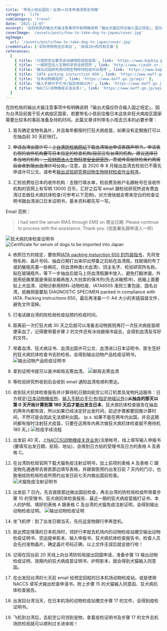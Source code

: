 ```yaml
---
title: '带毛小孩出国玩！台湾>>日本申请流程全攻略'
category: 'life'
subCategory: 'travel'
date: '2021-11-07'
excerpt: '在防检局的输出犬猫注意事项中有明确说明「输出犬猫应符合输入国之规定」，因为台湾目前属于狂犬病疫区国家，若要带毛小孩前往像日本这些非狂犬病疫区国家需要比较多的事前准备及待机时间。此篇文章详列带毛小孩去日本的必要步骤：'
coverImage: '/assets/posts/how-to-take-dog-to-japan/cover.jpg'
ogImage:
  url: '/assets/posts/how-to-take-dog-to-japan/cover.jpg'
credentials: ['实际带狗狗去日本玩', '阅读20+网页和文章']
references:
  [
    { title: '行政院农业委员会动植物防疫检疫局', link: 'https://www.baphiq.gov.tw/index.php' },
    { title: '一般财団法人生物科学安全研究所', link: 'http://www.riasbt.or.jp/examination/rabies' },
    { title: '输出试验研究用动物生物样材检疫作业程序', link: 'https://www.baphiq.gov.tw/ws.php?id=9618' },
    { title: 'IATA packing insturction 650', link: 'https://www.maff.go.jp/aqs/animal/dog/packing.html' },
    { title: '日本动物検疫所', link: 'https://www.maff.go.jp/aqs/' },
    { title: '输入手続の手引书(指定地域以外)', link: 'https://www.maff.go.jp/aqs/animal/dog/import-other.html' },
    { title: 'NACCS(动物検疫关连业务)', link: 'https://www.maff.go.jp/aqs/tetuzuki/system/49.html' },
  ]
---
```


在防检局的输出犬猫注意事项中有明确说明「输出犬猫应符合输入国之规定」，因为台湾目前属于狂犬病疫区国家，若要带毛小孩前往像日本这些非狂犬病疫区国家需要比较多的事前准备及待机时间。此篇文章详列带毛小孩去日本的必要步骤：

1. 首先确定宠物有晶片，并且每年都按时打狂犬病疫苗，如果没有定期施打可以在抽血前 30 天赶快打。

2. <del>申请血清出国许可：上[台湾防检局网站](https://www.baphiq.gov.tw/index.php)下载血清输出申请表跟声明书，申请表右侧的收件机构要写日本指定的检查机构(目前没有台湾的机构，建议选择日本当地的机构：[一般财团法人生物科学安全研究所](http://www.riasbt.or.jp/examination/rabies)，寄或传真给防检局约两周后会收到输出血清许可公文。</del>注意，自 2020 年 8 月输出血清去检验已不需先申请许可公文。请参考[输出试验研究用动物生物样材检疫作业程序](https://www.baphiq.gov.tw/ws.php?id=9618)。

3. 汇检验费给日本的收件机构：去银行填水单，检验费及帐户名跟帐号在该收件机构的官网上有写明 13000 日币，汇好之后写 email 跟检验研究所说有寄血清过去做狂犬病抗体检查(可参考以下范例)，对方很快就会寄来空白的检查证明书跟血清进口日本证明书，基本资料都先写一写。

Email 范例：

> I had sent the serum RIAS through EMS on 寄出日期. Please continue to process with the assistance. Thank you. (信尾署名跟申请人一样)

![狂犬病抗体检查证明书](https://i.imgur.com/513u8jA.png)
![Certificate for serum of dogs to be imported into Japan](https://i.imgur.com/gzeyOH0.png)

4. 依照日方的规定，要依照[IATA packing insturction 650 的包装指令](https://www.maff.go.jp/aqs/animal/dog/packing.html)，先将宠物名称、晶片号码、抽血日期打出来印出预备之后贴在血清瓶，找玻璃的布丁或奶酪瓶先塞一些棉花，将血清种类(犬血清)、饲主名字、检验研究所名称，贴在玻璃瓶外，等下一步抽血后就马上将血清瓶置中放入，避免打翻渗漏，外层用纸箱里面是保丽龙箱再放入大创卖的保冷剂(先去冰箱预冷)，纸箱上面要贴上犬血清、动物诊断用材料-动物检疫、IATA6505 准则三重包装、国名台湾，纸箱侧面要贴 DIAGNOSTIC SPECIMEN packed in compliance with IATA. Packing instructions 650，最后再准备一个 A4 大小的夹链袋装文件，避免文件湿掉。

5. 打电话跟台湾的防检局检疫站预约检疫时间。

6. 距离前一次打狂犬病 30 天之后就可以准备去动物医院再打一次狂犬病疫苗顺便采血了，记得要带着步骤 2 的文件还有冰块跟保冷袋去，会得到血清及写好的文件。

7. 带着血清、狂犬病证书、血清出国许可公文、血清进口日本证明书、医生签好的狂犬病抗体检查书去防检局，会得到输出动物产品检疫证明书。
   ![输出动物产品检疫证明书](https://i.imgur.com/IG3pJxk.jpg)

8. 拿到证明书就可以直冲邮局去寄血清。
   ![邮局去寄血清](https://i.imgur.com/bHy6peh.png)

9. 等检验研究所收到后会收到 email 通知血清有顺利寄达。

10. 收到狂犬抗体检查报告并计算待机日期向航空公司订机票及宠物托运服务：日方规定([日本动物検疫所](https://www.maff.go.jp/aqs/)、[输入手続の手引书(指定地域以外)](https://www.maff.go.jp/aqs/animal/dog/import-other.html))**从抽血的那天以第 0 天开始计算到第 180 天后才能出发去日本**，狂犬病抗体检查报告在抽血的两年内都有效，所以如果已经决定好出发时间，前述步骤都要回推计算时间，不然可是会因此无法顺利出国。 (p.s. 如果不能在两年内出国，并且这期间都有按时注射狂犬疫苗，只要在这两年内再次做狂犬病抗体检查就不用待机 180 天。)
    ![检疫手续流程](https://i.imgur.com/YlzA3YT.png)

11. 出发前 40 天，上[NACCS(动物検疫关连业务)](https://www.maff.go.jp/aqs/tetuzuki/system/49.html)注册帐号，线上填写输入申报书(要填写出发日期、航班、地址)，会得到日方给的受理书及日方的表格 A 及表格 C。

12. 在台湾防检局官网下载犬猫免疫注射证明书，加上前项的表格 A 及表格 C 跟宠物先通通带去兽医那边填写表格，并跟兽医预约出发日前 7 天内的门诊，也致电给防检局检疫所预约出发日前七天内做出国前检查。
    ![犬猫免疫注射证明书](https://i.imgur.com/AtxHft0.png)

13. 出发前 7 日内，先去兽医那边做出国前检查，再去台湾的防检局检疫所带着步骤 10 的受理书、狂犬病抗体检查报告、最近一期的狂犬病疫苗施打证书、本人的护照、填好的表格 A 跟表格 C 及台湾的犬猫免疫注射证明，会得到输出动物检疫证明。
    ![输出动物检疫证明](https://i.imgur.com/yl2xgJz.png)

14. 坐飞机啰：到了出发日期当天，先托运宠物跟行李再登机。

15. 抵达预定降落的日本机场时，领好行李就去机场内的动物检疫站缴交输出动物检疫证明书、空运提单影本、输入申报书、狂犬病抗体检查报告书，检查人员会先扫宠物晶片，确定晶片号码正确，以上文件无误后就会放行啦！

16. 记得在回台前 20 天线上向台湾防检局提出回国申请，准备步骤 13 输出动物检疫证明、效期内的狂犬病疫苗证明书、护照影本，就会得到犬猫输入同意函。

17. 在出发回台湾的七天前 email 给预定回程的日本机场动物检疫站，或是使用 NACCS 填写犬输出检查申请书，附上步骤 15 的犬猫输入同意函、狂犬病抗体检查报告。

18. 出发回台湾当天，在日本机场的动物检疫站缴交步骤 17 的文件，会得到疫检证明书。

19. 飞机到台湾后，去航空公司领到宠物，拿着疫检证明书及步骤 17 的文件去机场防检局就可以顺利过关进来啦！
